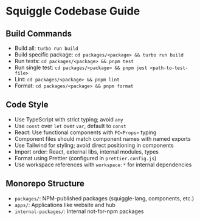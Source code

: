 # Squiggle Codebase Guide

## Build Commands

- Build all: `turbo run build`
- Build specific package: `cd packages/<package> && turbo run build`
- Run tests: `cd packages/<package> && pnpm test`
- Run single test: `cd packages/<package> && pnpm jest <path-to-test-file>`
- Lint: `cd packages/<package> && pnpm lint`
- Format: `cd packages/<package> && pnpm format`

## Code Style

- Use TypeScript with strict typing; avoid `any`
- Use `const` over `let` over `var`, default to `const`
- React: Use functional components with `FC<Props>` typing
- Component files should match component names with named exports
- Use Tailwind for styling; avoid direct positioning in components
- Import order: React, external libs, internal modules, types
- Format using Prettier (configured in `prettier.config.js`)
- Use workspace references with `workspace:*` for internal dependencies

## Monorepo Structure

- `packages/`: NPM-published packages (squiggle-lang, components, etc.)
- `apps/`: Applications like website and hub
- `internal-packages/`: Internal not-for-npm packages
